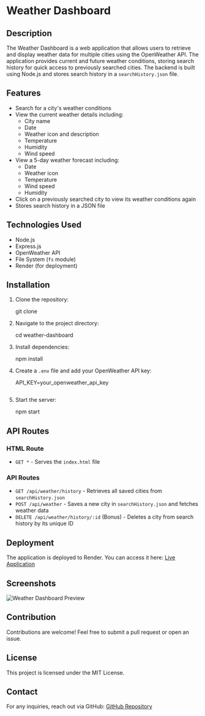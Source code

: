 # Weather Dashboard

## Description

The Weather Dashboard is a web application that allows users to retrieve and display weather data for multiple cities using the OpenWeather API. The application provides current and future weather conditions, storing search history for quick access to previously searched cities. The backend is built using Node.js and stores search history in a `searchHistory.json` file.

## Features

- Search for a city's weather conditions
- View the current weather details including:
  - City name
  - Date
  - Weather icon and description
  - Temperature
  - Humidity
  - Wind speed
- View a 5-day weather forecast including:
  - Date
  - Weather icon
  - Temperature
  - Wind speed
  - Humidity
- Click on a previously searched city to view its weather conditions again
- Stores search history in a JSON file

## Technologies Used

- Node.js
- Express.js
- OpenWeather API
- File System (`fs` module)
- Render (for deployment)

## Installation

1. Clone the repository:
  
   git clone <repository-url>
  
2. Navigate to the project directory:
  
   cd weather-dashboard

3. Install dependencies:

   npm install
  
4. Create a `.env` file and add your OpenWeather API key:
  
   API_KEY=your_openweather_api_key
   ```
5. Start the server:

   npm start
  

## API Routes

### HTML Route
- `GET *` - Serves the `index.html` file

### API Routes
- `GET /api/weather/history` - Retrieves all saved cities from `searchHistory.json`
- `POST /api/weather` - Saves a new city in `searchHistory.json` and fetches weather data
- `DELETE /api/weather/history/:id` (Bonus) - Deletes a city from search history by its unique ID

## Deployment

The application is deployed to Render. You can access it here: [Live Application](<deployed-url>)

## Screenshots

![Weather Dashboard Preview](./Assets/09-servers-and-apis-homework-demo.png)

## Contribution

Contributions are welcome! Feel free to submit a pull request or open an issue.

## License

This project is licensed under the MIT License.

## Contact

For any inquiries, reach out via GitHub: [GitHub Repository](https://github.com/VampMina528/Weather-Dashboard)

